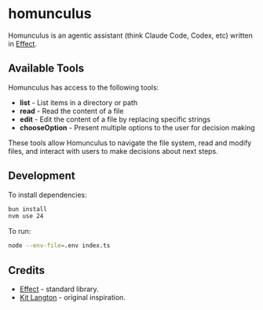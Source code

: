 # homunculus

Homunculus is an agentic assistant (think Claude Code, Codex, etc) written in [Effect](https://effect-ts.github.io).

## Available Tools

Homunculus has access to the following tools:

- **list** - List items in a directory or path
- **read** - Read the content of a file
- **edit** - Edit the content of a file by replacing specific strings
- **chooseOption** - Present multiple options to the user for decision making

These tools allow Homunculus to navigate the file system, read and modify files, and interact with users to make decisions about next steps.

## Development

To install dependencies:

```bash
bun install
nvm use 24
```

To run:

```bash
node --env-file=.env index.ts
```

## Credits

- [Effect](https://effect-ts.github.io) - standard library.
- [Kit Langton](https://www.youtube.com/watch?v=aueu9lm2ubo) - original inspiration.
